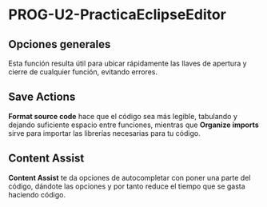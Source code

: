 # PROG-U2-PracticaEclipseEditor
## Opciones generales
Esta función resulta útil para ubicar rápidamente las llaves de apertura y cierre de cualquier función, evitando errores.  
## Save Actions
**Format source code** hace que el código sea más legible, tabulando y dejando suficiente espacio entre funciones, mientras que **Organize imports** sirve para importar las librerías necesarias para tu código.
## Content Assist
**Content Assist** te da opciones de autocompletar con poner una parte del código, dándote las opciones y por tanto reduce el tiempo que se gasta haciendo código. 
